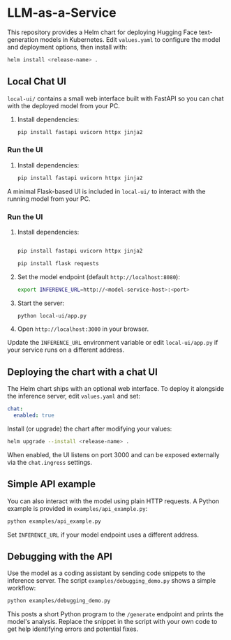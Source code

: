 # LLM-as-a-Service

This repository provides a Helm chart for deploying Hugging Face text-generation models in Kubernetes. Edit `values.yaml` to configure the model and deployment options, then install with:

```bash
helm install <release-name> .
```

## Local Chat UI

`local-ui/` contains a small web interface built with FastAPI so you can chat with the deployed model from your PC.


1. Install dependencies:
   ```bash
   pip install fastapi uvicorn httpx jinja2


### Run the UI
1. Install dependencies:
   ```bash
   pip install fastapi uvicorn httpx jinja2

A minimal Flask-based UI is included in `local-ui/` to interact with the running model from your PC.

### Run the UI
1. Install dependencies:
   ```bash

   pip install fastapi uvicorn httpx jinja2

   pip install flask requests


   ```
2. Set the model endpoint (default `http://localhost:8080`):
   ```bash
   export INFERENCE_URL=http://<model-service-host>:<port>
   ```
3. Start the server:
   ```bash
   python local-ui/app.py
   ```
4. Open `http://localhost:3000` in your browser.

Update the `INFERENCE_URL` environment variable or edit `local-ui/app.py` if your service runs on a different address.

## Deploying the chart with a chat UI

The Helm chart ships with an optional web interface. To deploy it alongside the
inference server, edit `values.yaml` and set:

```yaml
chat:
  enabled: true
```

Install (or upgrade) the chart after modifying your values:

```bash
helm upgrade --install <release-name> .
```

When enabled, the UI listens on port 3000 and can be exposed externally via the
`chat.ingress` settings.

## Simple API example
You can also interact with the model using plain HTTP requests. A Python example is provided in `examples/api_example.py`:

```bash
python examples/api_example.py
```

Set `INFERENCE_URL` if your model endpoint uses a different address.

## Debugging with the API
Use the model as a coding assistant by sending code snippets to the inference
server. The script `examples/debugging_demo.py` shows a simple workflow:

```bash
python examples/debugging_demo.py
```

This posts a short Python program to the `/generate` endpoint and prints the
model's analysis. Replace the snippet in the script with your own code to get
help identifying errors and potential fixes.
